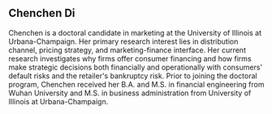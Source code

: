 ## Chenchen Di

Chenchen is a doctoral candidate in marketing at the University of Illinois at Urbana-Champaign. Her primary research interest lies in distribution channel, pricing strategy, and marketing-finance interface. Her current research investigates why firms offer consumer financing and how firms make strategic decisions both financially and operationally with consumers' default risks and the retailer's bankruptcy risk. Prior to joining the doctoral program, Chenchen received her B.A. and M.S. in financial engineering from Wuhan University and M.S. in business administration from University of Illinois at Urbana-Champaign.

